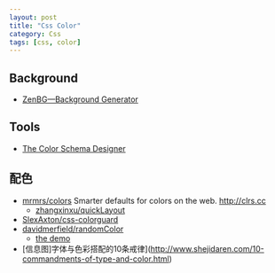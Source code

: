```yaml
---
layout: post
title: "Css Color"
category: Css
tags: [css, color]
--- 
```


## Background

- [ZenBG—Background Generator](http://mudcu.be/bg/)

## Tools

- [The Color Schema Designer](http://paletton.com/#uid=13F050kayGc1+Ga4mIUhqAonvAZ)

## 配色

- [mrmrs/colors](https://github.com/mrmrs/colors) Smarter defaults for colors on the web. <http://clrs.cc>
    + [zhangxinxu/quickLayout](https://github.com/zhangxinxu/quickLayout)
- [SlexAxton/css-colorguard](https://github.com/SlexAxton/css-colorguard)
- [davidmerfield/randomColor](https://github.com/davidmerfield/randomColor)
    + [the demo](http://llllll.li/randomColor/)
- [信息图]字体与色彩搭配的10条戒律](http://www.shejidaren.com/10-commandments-of-type-and-color.html)